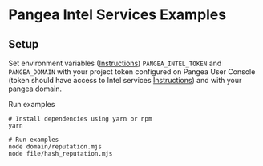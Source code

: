 # Pangea Intel Services Examples

## Setup

Set environment variables ([Instructions](https://pangea.cloud/docs/getting-started/integrate/#set-environment-variables)) `PANGEA_INTEL_TOKEN` and `PANGEA_DOMAIN` with your project token configured on Pangea User Console (token should have access to Intel services [Instructions](https://pangea.cloud/docs/getting-started/configure-services/#configure-a-pangea-service)) and with your pangea domain.

Run examples

```
# Install dependencies using yarn or npm
yarn

# Run examples
node domain/reputation.mjs
node file/hash_reputation.mjs
```
